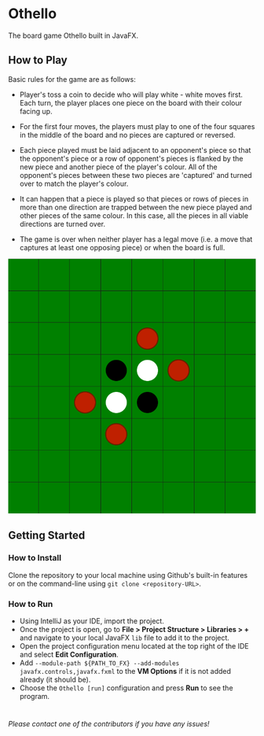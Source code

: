 # Othello
The board game Othello built in JavaFX.
## How to Play
Basic rules for the game are as follows:

- Player's toss a coin to decide who will play white - white moves first. Each turn, the player places one piece on the board with their colour facing up.

- For the first four moves, the players must play to one of the four squares in the middle of the board and no pieces are captured or reversed.

- Each piece played must be laid adjacent to an opponent's piece so that the opponent's piece or a row of opponent's pieces is flanked by the new piece and another piece of the player's colour. All of the opponent's pieces between these two pieces are 'captured' and turned over to match the player's colour.

- It can happen that a piece is played so that pieces or rows of pieces in more than one direction are trapped between the new piece played and other pieces of the same colour. In this case, all the pieces in all viable directions are turned over.

- The game is over when neither player has a legal move (i.e. a move that captures at least one opposing piece) or when the board is full.

![Game Image](./game.png)

## Getting Started
### How to Install
Clone the repository to your local machine using Github's built-in features or on the command-line using `git clone <repository-URL>`.
### How to Run
- Using IntelliJ as your IDE, import the project.
- Once the project is open, go to **File > Project Structure > Libraries > +** and navigate to your local JavaFX `lib` file to add it to the project.
- Open the project configuration menu located at the top right of the IDE and select **Edit Configuration**.
- Add `--module-path ${PATH_TO_FX} --add-modules javafx.controls,javafx.fxml` to the **VM Options** if it is not added already (it should be).
- Choose the `Othello [run]` configuration and press **Run** to see the program. 
#
_Please contact one of the contributors if you have any issues!_